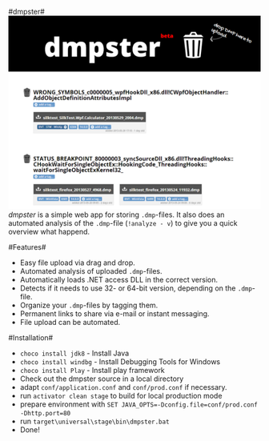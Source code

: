 #dmpster#
![dmpster screenshot](dmpster.png)
_dmpster_ is a simple web app for storing `.dmp`-files.
It also does an automated analysis of the `.dmp`-file (`!analyze - v`) to give you a quick overview what happend.

#Features#
* Easy file upload via drag and drop.
* Automated analysis of uploaded `.dmp`-files.
* Automatically loads .NET access DLL in the correct version.
* Detects if it needs to use 32- or 64-bit version, depending on the `.dmp`-file.
* Organize your `.dmp`-files by tagging them.
* Permanent links to share via e-mail or instant messaging.
* File upload can be automated.

#Installation#
* `choco install jdk8` - Install Java
* `choco install windbg` - Install Debugging Tools for Windows
* `choco install Play` - Install play framework
* Check out the dmpster source in a local directory
* adapt `conf/application.conf` and `conf/prod.conf` if necessary.
* run `activator clean stage` to build for local production mode
* prepare environment with `SET JAVA_OPTS=-Dconfig.file=conf/prod.conf -Dhttp.port=80`
* run `target\universal\stage\bin\dmpster.bat`
* Done!
